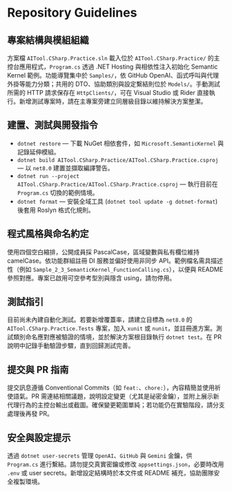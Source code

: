 # Repository Guidelines

## 專案結構與模組組織
方案檔 `AITool.CSharp.Practice.sln` 載入位於 `AITool.CSharp.Practice/` 的主控台應用程式，`Program.cs` 透過 .NET Hosting 與相依性注入初始化 Semantic Kernel 範例。功能導覽集中於 `Samples/`，依 GitHub OpenAI、函式呼叫與代理外掛等能力分類；共用的 DTO、協助類別與設定繫結則位於 `Models/`。手動測試所需的 HTTP 請求保存在 `HttpClients/`，可在 Visual Studio 或 Rider 直接執行。新增測試專案時，請在主專案旁建立同層級目錄以維持解決方案整潔。

## 建置、測試與開發指令
- `dotnet restore` — 下載 NuGet 相依套件，如 `Microsoft.SemanticKernel` 與記錄延伸模組。
- `dotnet build AITool.CSharp.Practice/AITool.CSharp.Practice.csproj` — 以 `net8.0` 建置並擷取編譯警告。
- `dotnet run --project AITool.CSharp.Practice/AITool.CSharp.Practice.csproj` — 執行目前在 `Program.cs` 切換的範例情境。
- `dotnet format` — 安裝全域工具 (`dotnet tool update -g dotnet-format`) 後套用 Roslyn 格式化規則。

## 程式風格與命名約定
使用四個空白縮排，公開成員採 PascalCase，區域變數與私有欄位維持 camelCase。依功能群組註冊 DI 服務並偏好使用非同步 API。範例檔名需具描述性（例如 `Sample_2_3_SemanticKernel_FunctionCalling.cs`），以便與 README 參照對應。專案已啟用可空參考型別與隱含 using，請勿停用。

## 測試指引
目前尚未內建自動化測試。若要新增覆蓋率，請建立目標為 `net8.0` 的 `AITool.CSharp.Practice.Tests` 專案，加入 `xunit` 或 `nunit`，並註冊進方案。測試類別命名應對應被驗證的情境，並於解決方案根目錄執行 `dotnet test`。在 PR 說明中記錄手動驗證步驟，直到回歸測試完善。

## 提交與 PR 指南
提交訊息遵循 Conventional Commits（如 `feat:`、`chore:`），內容精簡並使用祈使語氣。PR 需連結相關議題，說明設定變更（尤其是祕密金鑰），並附上展示新代理行為的主控台輸出或截圖。確保變更範圍單純；若功能仍在實驗階段，請分支處理後再發 PR。

## 安全與設定提示
透過 `dotnet user-secrets` 管理 `OpenAI`、`GitHub` 與 `Gemini` 金鑰，供 `Program.cs` 進行繫結。請勿提交真實密鑰或修改 `appsettings.json`，必要時改用 `.env` 或 user secrets。新增設定結構時於本文件或 README 補充，協助團隊安全複製環境。
